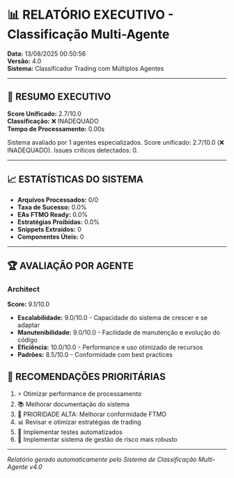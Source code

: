 # 📊 RELATÓRIO EXECUTIVO - Classificação Multi-Agente

**Data:** 13/08/2025 00:50:56  
**Versão:** 4.0  
**Sistema:** Classificador Trading com Múltiplos Agentes

---

## 🎯 RESUMO EXECUTIVO

**Score Unificado:** 2.7/10.0  
**Classificação:** ❌ INADEQUADO  
**Tempo de Processamento:** 0.00s  

Sistema avaliado por 1 agentes especializados. Score unificado: 2.7/10.0 (❌ INADEQUADO). Issues críticos detectados: 0.

---

## 📈 ESTATÍSTICAS DO SISTEMA

- **Arquivos Processados:** 0/0
- **Taxa de Sucesso:** 0.0%
- **EAs FTMO Ready:** 0.0%
- **Estratégias Proibidas:** 0.0%
- **Snippets Extraídos:** 0
- **Componentes Úteis:** 0

---

## 🏆 AVALIAÇÃO POR AGENTE

### Architect
**Score:** 9.1/10.0

- **Escalabilidade:** 9.0/10.0 - Capacidade do sistema de crescer e se adaptar
- **Manutenibilidade:** 9.0/10.0 - Facilidade de manutenção e evolução do código
- **Eficiência:** 10.0/10.0 - Performance e uso otimizado de recursos
- **Padrões:** 8.5/10.0 - Conformidade com best practices

## 🚀 RECOMENDAÇÕES PRIORITÁRIAS

1. ⚡ Otimizar performance de processamento
2. 📚 Melhorar documentação do sistema
3. 🚨 PRIORIDADE ALTA: Melhorar conformidade FTMO
4. 📊 Revisar e otimizar estratégias de trading
5. 🧪 Implementar testes automatizados
6. 🔧 Implementar sistema de gestão de risco mais robusto

---

*Relatório gerado automaticamente pelo Sistema de Classificação Multi-Agente v4.0*